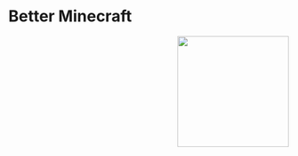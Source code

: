 # Better Minecraft

<img align="right" src="https://i.imgur.com/BMuBWXG.gif" height="200" width="200">
